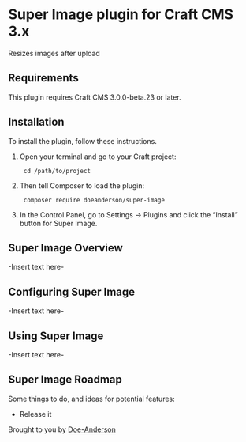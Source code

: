 # Super Image plugin for Craft CMS 3.x

Resizes images after upload

## Requirements

This plugin requires Craft CMS 3.0.0-beta.23 or later.

## Installation

To install the plugin, follow these instructions.

1. Open your terminal and go to your Craft project:

        cd /path/to/project

2. Then tell Composer to load the plugin:

        composer require doeanderson/super-image

3. In the Control Panel, go to Settings → Plugins and click the “Install” button for Super Image.

## Super Image Overview

-Insert text here-

## Configuring Super Image

-Insert text here-

## Using Super Image

-Insert text here-

## Super Image Roadmap

Some things to do, and ideas for potential features:

* Release it

Brought to you by [Doe-Anderson](https://www.doeanderson.com)
